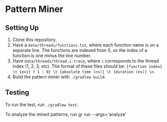# Pattern Miner

## Setting Up

1. Clone this repository.
2. Have a `data/threads/functions.txt`, where each function name is on a separate line. The functions are indexed from 0, so the index of a function
is one minus the line number.
3. Have `data/threads/thread.i.trace`, where `i` corresponds to the thread index (1, 2, 3, etc). The format of these files should be: 
`{function index} \t {exit ? 1 : 0} \t {absolute time (ns)} \t {duration (ns)} \n`.
4. Build the pattern miner with `./gradlew build`.

## Testing

To run the test, run `./gradlew test`.

To analyze the mined patterns, run gr run --args='analyze'
 